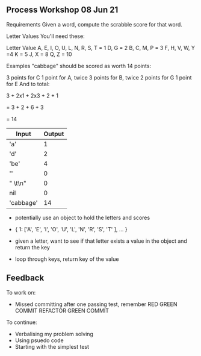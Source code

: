 ## Process Workshop 08 Jun 21

Requirements
Given a word, compute the scrabble score for that word.

Letter Values
You'll need these:

Letter Value
A, E, I, O, U, L, N, R, S, T = 1
D, G = 2
B, C, M, P = 3
F, H, V, W, Y =4
K = 5
J, X = 8
Q, Z = 10

Examples "cabbage" should be scored as worth 14 points:

3 points for C
1 point for A, twice
3 points for B, twice
2 points for G
1 point for E
And to total:

3 + 2x1 + 2x3 + 2 + 1

= 3 + 2 + 6 + 3

= 14

| Input     | Output |
| --------- | ------ |
| 'a'       | 1      |
| 'd'       | 2      |
| 'be'      | 4      |
| ''        | 0      |
| " \t\n"   | 0      |
| nil       | 0      |
| 'cabbage' | 14     |

- potentially use an object to hold the letters and scores
- { 1: ['A', 'E', 'I', 'O', 'U', 'L', 'N', 'R', 'S', 'T' ], ... }

- given a letter, want to see if that letter exists a value in the object and return the key

- loop through keys, return key of the value

## Feedback

To work on:

- Missed committing after one passing test, remember RED GREEN COMMIT REFACTOR GREEN COMMIT

To continue:

- Verbalising my problem solving
- Using psuedo code
- Starting with the simplest test
